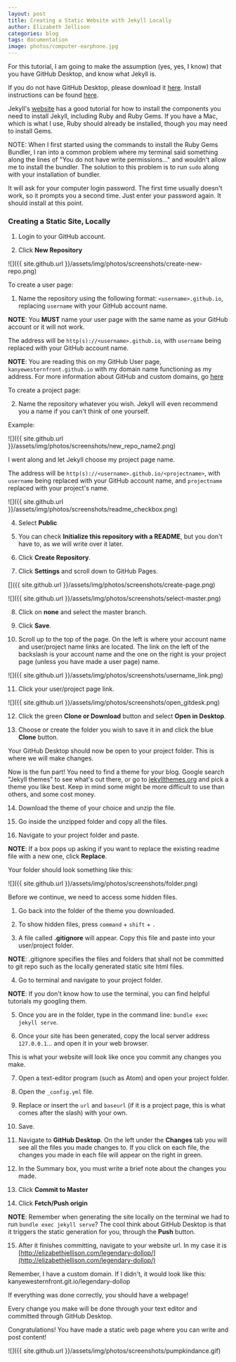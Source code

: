 ```yaml
---
layout: post
title: Creating a Static Website with Jekyll Locally
author: Elizabeth Jellison
categories: blog
tags: documentation
image: photos/computer-earphone.jpg
---
```

For this tutorial, I am going to make the assumption (yes, yes, I know) that you have GitHub Desktop, and know what Jekyll is.

If you do not have GitHub Desktop, please download it [here](https://desktop.github.com/). Install instructions can be found [here](https://help.github.com/desktop/guides/getting-started-with-github-desktop/installing-github-desktop/).

Jekyll's [website](https://jekyllrb.com/docs/installation/) has a good tutorial for how to install the components you need to install Jekyll, including Ruby and Ruby Gems. If you have a Mac, which is what I use, Ruby should already be installed, though you may need to install Gems.

NOTE: When I first started using the commands to install the Ruby Gems Bundler, I ran into a common problem where my terminal said something along the lines of "You do not have write permissions..." and wouldn't allow me to install the bundler. The solution to this problem is to run `sudo` along with your installation of bundler.

It will ask for your computer login password. The first time usually doesn't work, so it prompts you a second time. Just enter your password again. It should install at this point.

### Creating a Static Site, Locally

1. Login to your GitHub account.

2. Click **New Repository**

![]({{ site.github.url }}/assets/img/photos/screenshots/create-new-repo.png)

To create a user page:

1. Name the repository using the following format: `<username>.github.io`, replacing `username` with your GitHub account name.

**NOTE**: You **MUST** name your user page with the same name as your GitHub account or it will not work.

The address will be `http(s)://<username>.github.io`, with `username` being replaced with your GitHub account name.

**NOTE**: You are reading this on my GitHub User page, `kanyewesternfront.github.io` with my domain name functioning as my address. For more information about GitHub and custom domains, go [here](https://help.github.com/articles/custom-domain-redirects-for-github-pages-sites/)

To create a project page:

2. Name the repository whatever you wish. Jekyll will even recommend you a name if you can't think of one yourself.

Example:

![]({{ site.github.url }}/assets/img/photos/screenshots/new_repo_name2.png)

I went along and let Jekyll choose my project page name.

The address will be `http(s)://<username>.github.io/<projectname>`, with `username` being replaced with your GitHub account name, and `projectname` replaced with your project's name.

![]({{ site.github.url }}/assets/img/photos/screenshots/readme_checkbox.png)

4. Select **Public**

5. You can check **Initialize this repository with a README**, but you don't have to, as we will write over it later.

6. Click **Create Repository**.

7. Click **Settings** and scroll down to GitHub Pages.

[]({{ site.github.url }}/assets/img/photos/screenshots/create-page.png)

![]({{ site.github.url }}/assets/img/photos/screenshots/select-master.png)

8. Click on **none** and select the master branch.

9. Click **Save**.

10. Scroll up to the top of the page. On the left is where your account name and user/project name links are located. The link on the left of the backslash is your account name and the one on the right is your project page (unless you have made a user page) name.

![]({{ site.github.url }}/assets/img/photos/screenshots/username_link.png)

11. Click your user/project page link.

![]({{ site.github.url }}/assets/img/photos/screenshots/open_gitdesk.png)

12. Click the green **Clone or Download** button and select **Open in Desktop**.

13. Choose or create the folder you wish to save it in and click the blue **Clone** button.

Your GitHub Desktop should now be open to your project folder. This is where we will make changes.

Now is the fun part! You need to find a theme for your blog. Google search "Jekyll themes" to see what's out there, or go to [jekyllthemes.org](http://jekyllthemes.org/) and pick a theme you like best. Keep in mind some might be more difficult to use than others, and some cost money.

14. Download the theme of your choice and unzip the file.

15. Go inside the unzipped folder and copy all the files.

16. Navigate to your project folder and paste.

**NOTE**: If a box pops up asking if you want to replace the existing readme file with a new one, click **Replace**.

Your folder should look something like this:

![]({{ site.github.url }}/assets/img/photos/screenshots/folder.png)

Before we continue, we need to access some hidden files.

1. Go back into the folder of the theme you downloaded.

2. To show hidden files, press `command` + `shift` + `.`

3. A file called **.gitignore** will appear. Copy this file and paste into your user/project folder.

**NOTE**: .gitignore specifies the files and folders that shall not be committed to git repo such as the locally generated static site html files.

4. Go to terminal and navigate to your project folder.

**NOTE**: If you don't know how to use the terminal, you can find helpful tutorials my googling them.

5. Once you are in the folder, type in the command line: `bundle exec jekyll serve`.

6. Once your site has been generated, copy the local server address `127.0.0.1`... and open it in your web browser.

This is what your website will look like once you commit any changes you make.

7. Open a text-editor program (such as Atom) and open your project folder.

8. Open the `_config.yml` file.

9. Replace or insert the `url` and `baseurl` (if it is a project page, this is what comes after the slash) with your own.

10. Save.

11. Navigate to **GitHub Desktop**. On the left under the **Changes** tab you will see all the files you made changes to. If you click on each file, the changes you made in each file will appear on the right in green.

12. In the Summary box, you must write a brief note about the changes you made.

13. Click **Commit to Master**

14. Click **Fetch/Push origin**

**NOTE**: Remember when generating the site locally on the terminal we had to run `bundle exec jekyll serve`?  The cool think about GitHub Desktop is that it triggers the static generation for you, through the **Push** button.   

15. After it finishes committing, navigate to your website url. In my case it is [http://elizabethjellison.com/legendary-dollop/](http://elizabethjellison.com/legendary-dollop/)

Remember, I have a custom domain. If I didn't, it would look like this:
kanyewesternfront.git.io/legendary-dollop

If everything was done correctly, you should have a webpage!

Every change you make will be done through your text editor and committed through GitHub Desktop.

Congratulations! You have made a static web page where you can write and post content!

![]({{ site.github.url }}/assets/img/photos/screenshots/pumpkindance.gif)
